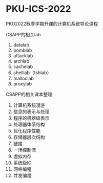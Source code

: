 # PKU-ICS-2022
PKU2022秋季学期开课的计算机系统导论课程

CSAPP的相关lab

1. datalab
2. bomblab
3. attacklab
4. archlab
5. cachelab
6. shelllab（tshlab）
7. malloclab
8. proxylab

CSAPP的相关课本整理

1. 计算机系统漫游
2. 信息的表示与处理
3. 程序的机器级表示
4. 处理器体系结构
5. 优化程序性能
6. 存储器层次结构
7. 链接
8. 一场控制流
9. 虚拟内存
10. 系统级IO
11. 网络编程
12. 并发编程
